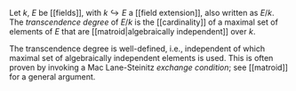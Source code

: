 Let $k$, $E$ be [[fields]], with $k \hookrightarrow E$ a [[field extension]], also written as $E/k$. The _transcendence degree_ of $E/k$ is the [[cardinality]] of a maximal set of elements of $E$ that are [[matroid|algebraically independent]] over $k$. 

The transcendence degree is well-defined, i.e., independent of which maximal set of algebraically independent elements is used. This is often proven by invoking a Mac Lane-Steinitz *exchange condition*; see [[matroid]] for a general argument. 